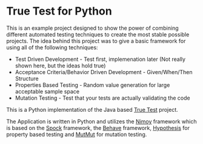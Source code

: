 # True Test for Python
This is an example project designed to show the power of combining different automated testing techniques to create the most stable possible projects.  The idea behind this project was to give a basic framework for using all of the following techniques:

* Test Driven Development - Test first, implemenation later (Not really shown here, but the ideas hold true)
* Acceptance Criteria/Behavior Driven Development - Given/When/Then Structure
* Properties Based Testing - Random value generation for large acceptable sample space
* Mutation Testing - Test that your tests are actually validating the code

This is a Python implementation of the Java based [True Test](https://github.com/JamieLSmyth/true-test) project.

The Application is written in Python and utilizes the [Nimoy](https://github.com/browncoat-ninjas/nimoy) framework which is based on the [Spock](http://spockframework.org) framework, the [Behave](https://behave.readthedocs.io/en/stable/) framework, [Hypothesis](https://hypothesis.readthedocs.io/en/latest/) for property based testing and [MutMut](https://mutmut.readthedocs.io/en/latest/) for mutation testing.